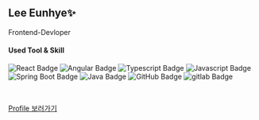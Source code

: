 ## Lee Eunhye✨
Frontend-Devloper


#### Used Tool & Skill
![React Badge](https://img.shields.io/badge/-React-61DAFB?style=flat-square&logo=React&logoColor=white)
![Angular Badge](https://img.shields.io/badge/-Angular-0F0F11?style=flat-square&logo=angular&logoColor=white)
![Typescript Badge](https://img.shields.io/badge/-TypeScript-3178C6?style=flat-square&logo=TypeScript&logoColor=white)
![Javascript Badge](https://img.shields.io/badge/-Javascript-F7DF1E?style=flat-square&logo=javascript&logoColor=white)
![Spring Boot Badge](https://img.shields.io/badge/-Spring%20boot-6DB33F?style=flat-square&logo=springboot&logoColor=white)
![Java Badge](https://img.shields.io/badge/-Java-5382a1?style=flat-square&logoColor=white)
![GitHub Badge](https://img.shields.io/badge/-GitHub-181717?style=flat-square&logo=github&logoColor=white)
![gitlab Badge](https://img.shields.io/badge/-gitlab-FC6D26?style=flat-square&logo=gitlab&logoColor=white)


<br>

[Profile 보러가기](https://maddening-antimony-d21.notion.site/s-Portfolio-00dc4406372a4c2b8f03721010f887d8?pvs=4)
